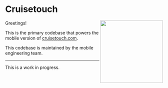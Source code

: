 # Cruisetouch

<img src="https://www.cruisetouch.com/Images/GreyLogo.png" height="200" width="200" align="right">

Greetings!

This is the primary codebase that powers the mobile version of [cruisetouch.com](http://www.cruisetouch.com).

This codebase is maintained by the mobile engineering team.

---

This is a work in progress.
